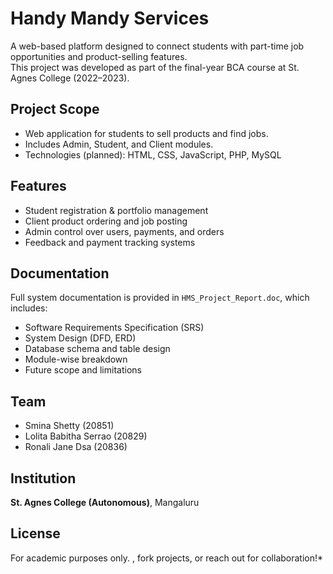 
# Handy Mandy Services

A web-based platform designed to connect students with part-time job opportunities and product-selling features.  
This project was developed as part of the final-year BCA course at St. Agnes College (2022–2023).

## Project Scope

- Web application for students to sell products and find jobs.
- Includes Admin, Student, and Client modules.
- Technologies (planned): HTML, CSS, JavaScript, PHP, MySQL

## Features

- Student registration & portfolio management
- Client product ordering and job posting
- Admin control over users, payments, and orders
- Feedback and payment tracking systems

## Documentation

Full system documentation is provided in `HMS_Project_Report.doc`, which includes:
- Software Requirements Specification (SRS)
- System Design (DFD, ERD)
- Database schema and table design
- Module-wise breakdown
- Future scope and limitations

## Team

- Smina Shetty (20851)
- Lolita Babitha Serrao (20829)
- Ronali Jane Dsa (20836)

## Institution

**St. Agnes College (Autonomous)**, Mangaluru

## License

For academic purposes only.
, fork projects, or reach out for collaboration!*
